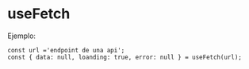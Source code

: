 # useFetch

Ejemplo:


    const url ='endpoint de una api';
    const { data: null, loanding: true, error: null } = useFetch(url);


